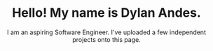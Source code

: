  <html>
<head>
<style>
h1 {text-align: center;}
p {text-align: center;}

</style>
</head>
<body>

<h1>Hello! My name is Dylan Andes.</h1>
<p>I am an aspiring Software Engineer. I've uploaded a few independent projects onto this page.</p>


</body>
</html> 
<!---
dylanandes/dylanandes is a ✨ special ✨ repository because its `README.md` (this file) appears on your GitHub profile.
You can click the Preview link to take a look at your changes.
--->
